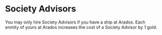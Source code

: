 # Society Advisors
You may only hire Society Advisors if you have a ship at Arados. Each enmity of yours at Arados increases the cost of a Society Advisor by 1 gold.
